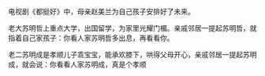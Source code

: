 电视剧《都挺好》中，母亲赵美兰为自己孩子安排好了未来。

老大苏明哲上重点大学，出国留学，为家里光耀门楣。亲戚邻居一提起苏明哲，就指着自己家孩子：你看人家苏明哲多出息，再看看你。

老二苏明成是孝顺儿子乖宝宝，能承欢膝下，哄得父母开心，亲戚邻居一提起苏明成，就会说：你看看人家苏明成，真是个孝顺


<!--stackedit_data:
eyJoaXN0b3J5IjpbMTk0NDY0OTU4NiwzMDAzNjkxNF19
-->